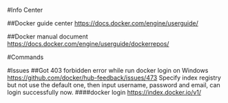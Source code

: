#Info Center

##Docker guide center
https://docs.docker.com/engine/userguide/

##Docker manual document
https://docs.docker.com/engine/userguide/dockerrepos/

#Commands

#Issues
##Got 403 forbidden error while run docker login on Windows
https://github.com/docker/hub-feedback/issues/473
Specify index registry but not use the default one, then input username, password and email, can login successfully now.
####docker login  https://index.docker.io/v1/
